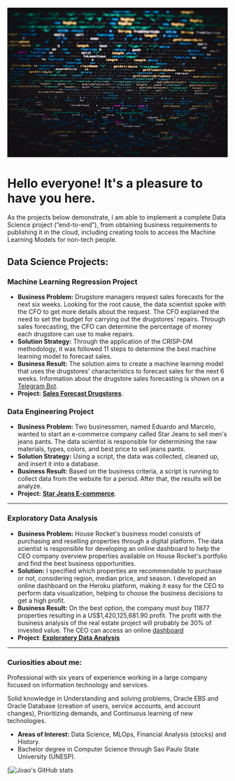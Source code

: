 <p align="center">
  <img src="banner3.png" >
</p>

# Hello everyone! It's a pleasure to have you here.

As the projects below demonstrate, I am able to implement a complete Data Science project (“end-to-end”), from obtaining business requirements to publishing it in the cloud, including creating tools to access the Machine Learning Models for non-tech people.


## Data Science Projects:

### Machine Learning Regression Project
* **Business Problem:** Drugstore managers request sales forecasts for the next six weeks. Looking for the root cause, the data scientist spoke with the CFO to get more details about the request. The CFO explained the need to set the budget for carrying out the drugstores' repairs. Through sales forecasting, the CFO can determine the percentage of money each drugstore can use to make repairs.<br>
* **Solution Strategy:** Through the application of the CRISP-DM methodology, it was followed 11 steps to determine the best machine learning model to forecast sales.
* **Business Result:** The solution aims to create a machine learning model that uses the drugstores' characteristics to forecast sales for the next 6 weeks. Information about the drugstore sales forecasting is shown on a [Telegram Bot](http://t.me/***).
* **Project:** [**Sales Forecast Drugstores**](https://github.com/joaomj/rossman_main).

### Data Engineering Project

* **Business Problem:** Two businessmen, named Eduardo and Marcelo, wanted to start an e-commerce company called Star Jeans to sell men's jeans pants. The data scientist is responsible for determining the raw materials, types, colors, and best price to sell jeans pants.
* **Solution Strategy:** Using a script, the data was collected, cleaned up, and insert it into a database.
* **Business Result:** Based on the business criteria, a script is running to collect data from the website for a period. After that, the results will be analyze.
* **Project:** [**Star Jeans E-commerce**](https://github.com/joaomj/).

---
### Exploratory Data Analysis

* **Business Problem:** House Rocket's business model consists of purchasing and reselling properties through a digital platform. The data scientist is responsible for developing an online dashboard to help the CEO company overview properties available on House Rocket's portfolio and find the best business opportunities.
* **Solution:** I specified which properties are recommendable to purchase or not, considering region, median price, and season. I developed an online dashboard on the Heroku platform, making it easy for the CEO to perform data visualization, helping to choose the business decisions to get a high profit.
* **Business Result:** On the best option, the company must buy 11877 properties resulting in a US$1,420,125,681.90 profit. The profit with the business analysis of the real estate project will probably be 30% of invested value. The CEO can access an online [dashboard](https://p001-eda-real-estate.herokuapp.com/)
* **Project**: [**Exploratory Data Analysis**](https://github.com/joaomj/House-Rocket-Analytics)

---

### Curiosities about me:

Professional with six years of experience working in a large company focused on information technology and services.

Solid knowledge in Understanding and solving problems, Oracle EBS and Oracle Database (creation of users, service accounts, and account changes), Prioritizing demands, and Continuous learning of new technologies.

* **Areas of Interest:** Data Science, MLOps, Financial Analysis (stocks) and History.
* Bachelor degree in Computer Science through Sao Paulo State University (UNESP).

[![Joao's GitHub stats](https://github-readme-stats.vercel.app/api?username=joaomj&show_icons=true&theme=radical)
